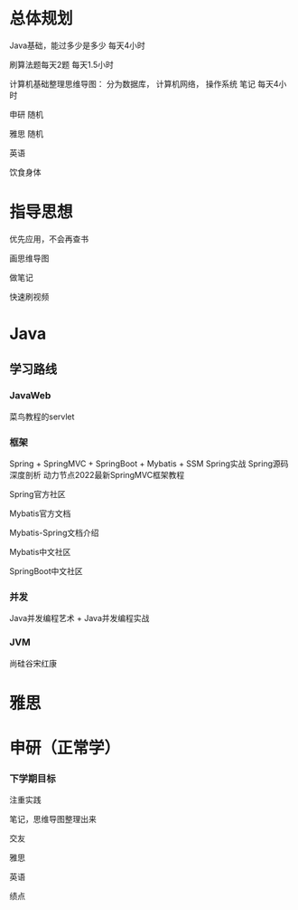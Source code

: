 

# 总体规划

Java基础，能过多少是多少 每天4小时

刷算法题每天2题  每天1.5小时

计算机基础整理思维导图： 分为数据库， 计算机网络， 操作系统 笔记 每天4小时

申研 随机

雅思 随机

英语

饮食身体

# 指导思想

优先应用，不会再查书

画思维导图

做笔记

快速刷视频

# Java

## 学习路线

### JavaWeb

菜鸟教程的servlet

### 框架

Spring + SpringMVC + SpringBoot + Mybatis + SSM Spring实战 Spring源码深度剖析 动力节点2022最新SpringMVC框架教程



Spring官方社区

Mybatis官方文档

Mybatis-Spring文档介绍

Mybatis中文社区

SpringBoot中文社区

### 并发

Java并发编程艺术 + Java并发编程实战

### JVM

尚硅谷宋红康

# 雅思

# 申研（正常学）

### 下学期目标

注重实践

笔记，思维导图整理出来

交友

雅思

英语

绩点

